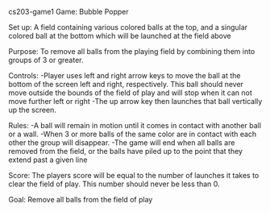 cs203-game1
Game: Bubble Popper

Set up: A field containing various colored balls at the top, and a singular colored ball at the bottom which will be launched at the field above

Purpose: To remove all balls from the playing field by combining them into groups of 3 or greater.

Controls: -Player uses left and right arrow keys to move the ball at the bottom of the screen left and right, respectively. This ball should never move outside the bounds of the field of play and will stop when it can not move further left or right
          -The up arrow key then launches that ball vertically up the screen.

Rules: -A ball will remain in motion until it comes in contact with another ball or a wall.
       -When 3 or more balls of the same color are in contact with each other the group will disappear.
       -The game will end when all balls are removed from the field, or the balls have piled up to the point that they 
          extend past a given line
       
Score: The players score will be equal to the number of launches it takes to clear the field of play. This number should never be less than 0.

Goal: Remove all balls from the field of play


